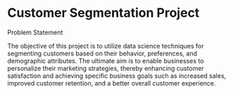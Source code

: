 # Customer Segmentation Project 

Problem Statement

The objective of this project is to utilize data science techniques for segmenting customers based on their behavior, preferences, and demographic attributes. The ultimate aim is to enable businesses to personalize their marketing strategies, thereby enhancing customer satisfaction and achieving specific business goals such as increased sales, improved customer retention, and a better overall customer experience.
